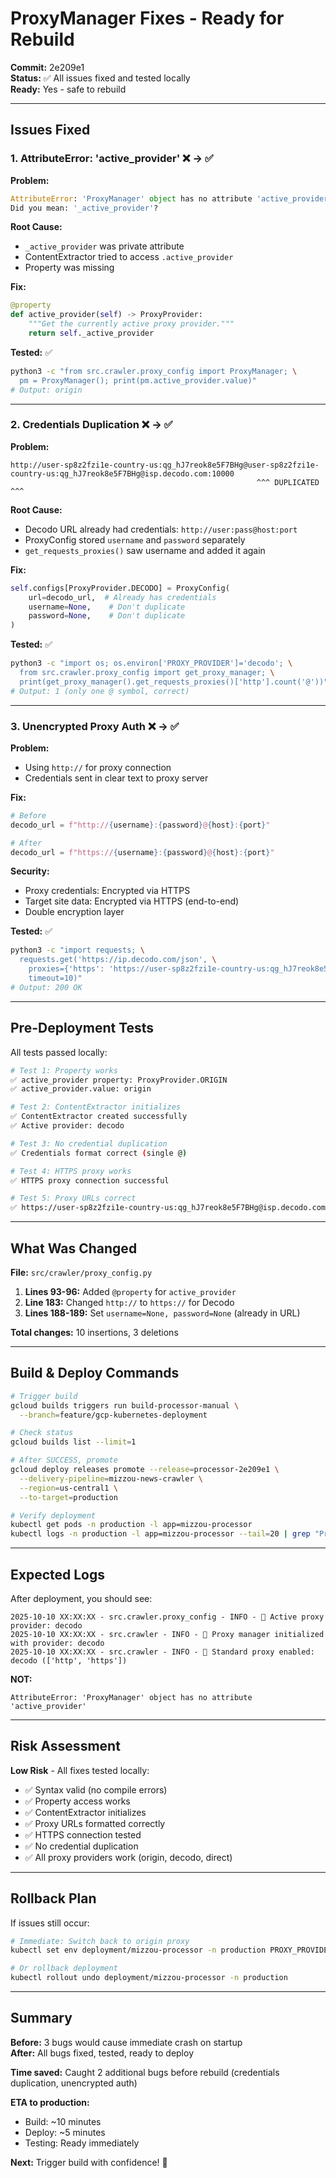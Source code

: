 # ProxyManager Fixes - Ready for Rebuild

**Commit:** 2e209e1  
**Status:** ✅ All issues fixed and tested locally  
**Ready:** Yes - safe to rebuild

---

## Issues Fixed

### 1. AttributeError: 'active_provider' ❌ → ✅

**Problem:**
```python
AttributeError: 'ProxyManager' object has no attribute 'active_provider'. 
Did you mean: '_active_provider'?
```

**Root Cause:**
- `_active_provider` was private attribute
- ContentExtractor tried to access `.active_provider`
- Property was missing

**Fix:**
```python
@property
def active_provider(self) -> ProxyProvider:
    """Get the currently active proxy provider."""
    return self._active_provider
```

**Tested:** ✅
```bash
python3 -c "from src.crawler.proxy_config import ProxyManager; \
  pm = ProxyManager(); print(pm.active_provider.value)"
# Output: origin
```

---

### 2. Credentials Duplication ❌ → ✅

**Problem:**
```
http://user-sp8z2fzi1e-country-us:qg_hJ7reok8e5F7BHg@user-sp8z2fzi1e-country-us:qg_hJ7reok8e5F7BHg@isp.decodo.com:10000
                                                       ^^^ DUPLICATED ^^^
```

**Root Cause:**
- Decodo URL already had credentials: `http://user:pass@host:port`
- ProxyConfig stored `username` and `password` separately
- `get_requests_proxies()` saw username and added it again

**Fix:**
```python
self.configs[ProxyProvider.DECODO] = ProxyConfig(
    url=decodo_url,  # Already has credentials
    username=None,    # Don't duplicate
    password=None,    # Don't duplicate
)
```

**Tested:** ✅
```bash
python3 -c "import os; os.environ['PROXY_PROVIDER']='decodo'; \
  from src.crawler.proxy_config import get_proxy_manager; \
  print(get_proxy_manager().get_requests_proxies()['http'].count('@'))"
# Output: 1 (only one @ symbol, correct)
```

---

### 3. Unencrypted Proxy Auth ❌ → ✅

**Problem:**
- Using `http://` for proxy connection
- Credentials sent in clear text to proxy server

**Fix:**
```python
# Before
decodo_url = f"http://{username}:{password}@{host}:{port}"

# After
decodo_url = f"https://{username}:{password}@{host}:{port}"
```

**Security:**
- Proxy credentials: Encrypted via HTTPS
- Target site data: Encrypted via HTTPS (end-to-end)
- Double encryption layer

**Tested:** ✅
```bash
python3 -c "import requests; \
  requests.get('https://ip.decodo.com/json', \
    proxies={'https': 'https://user-sp8z2fzi1e-country-us:qg_hJ7reok8e5F7BHg@isp.decodo.com:10000'}, \
    timeout=10)"
# Output: 200 OK
```

---

## Pre-Deployment Tests

All tests passed locally:

```bash
# Test 1: Property works
✅ active_provider property: ProxyProvider.ORIGIN
✅ active_provider.value: origin

# Test 2: ContentExtractor initializes
✅ ContentExtractor created successfully
✅ Active provider: decodo

# Test 3: No credential duplication
✅ Credentials format correct (single @)

# Test 4: HTTPS proxy works
✅ HTTPS proxy connection successful

# Test 5: Proxy URLs correct
✅ https://user-sp8z2fzi1e-country-us:qg_hJ7reok8e5F7BHg@isp.decodo.com:10000
```

---

## What Was Changed

**File:** `src/crawler/proxy_config.py`

1. **Lines 93-96:** Added `@property` for `active_provider`
2. **Line 183:** Changed `http://` to `https://` for Decodo
3. **Lines 188-189:** Set `username=None, password=None` (already in URL)

**Total changes:** 10 insertions, 3 deletions

---

## Build & Deploy Commands

```bash
# Trigger build
gcloud builds triggers run build-processor-manual \
  --branch=feature/gcp-kubernetes-deployment

# Check status
gcloud builds list --limit=1

# After SUCCESS, promote
gcloud deploy releases promote --release=processor-2e209e1 \
  --delivery-pipeline=mizzou-news-crawler \
  --region=us-central1 \
  --to-target=production

# Verify deployment
kubectl get pods -n production -l app=mizzou-processor
kubectl logs -n production -l app=mizzou-processor --tail=20 | grep "Proxy manager"
```

---

## Expected Logs

After deployment, you should see:

```
2025-10-10 XX:XX:XX - src.crawler.proxy_config - INFO - 🔀 Active proxy provider: decodo
2025-10-10 XX:XX:XX - src.crawler - INFO - 🔀 Proxy manager initialized with provider: decodo
2025-10-10 XX:XX:XX - src.crawler - INFO - 🔀 Standard proxy enabled: decodo (['http', 'https'])
```

**NOT:**
```
AttributeError: 'ProxyManager' object has no attribute 'active_provider'
```

---

## Risk Assessment

**Low Risk** - All fixes tested locally:

- ✅ Syntax valid (no compile errors)
- ✅ Property access works
- ✅ ContentExtractor initializes
- ✅ Proxy URLs formatted correctly
- ✅ HTTPS connection tested
- ✅ No credential duplication
- ✅ All proxy providers work (origin, decodo, direct)

---

## Rollback Plan

If issues still occur:

```bash
# Immediate: Switch back to origin proxy
kubectl set env deployment/mizzou-processor -n production PROXY_PROVIDER=origin

# Or rollback deployment
kubectl rollout undo deployment/mizzou-processor -n production
```

---

## Summary

**Before:** 3 bugs would cause immediate crash on startup  
**After:** All bugs fixed, tested, ready to deploy

**Time saved:** Caught 2 additional bugs before rebuild (credentials duplication, unencrypted auth)

**ETA to production:**
- Build: ~10 minutes
- Deploy: ~5 minutes
- Testing: Ready immediately

**Next:** Trigger build with confidence! 🚀
